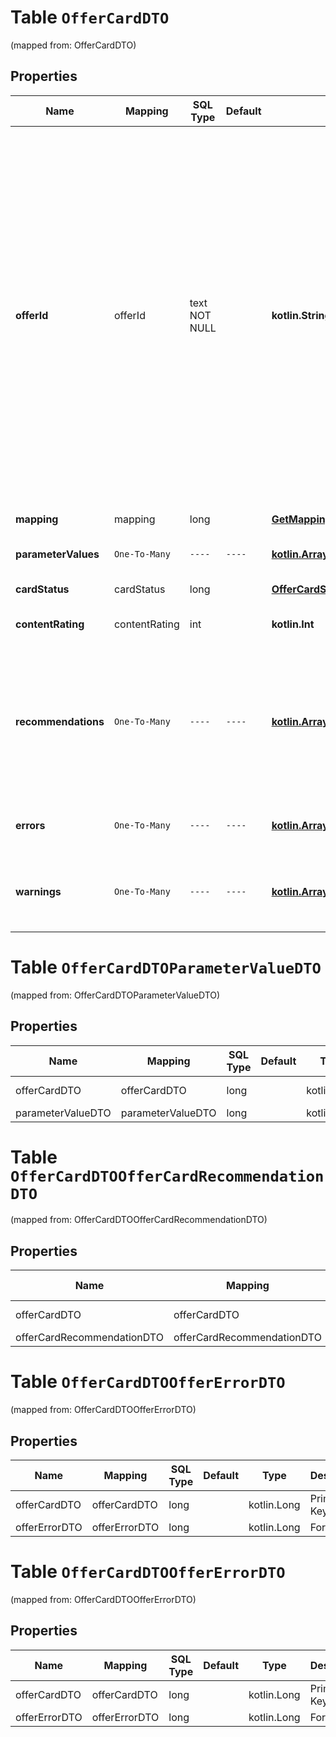 
# Table `OfferCardDTO`
(mapped from: OfferCardDTO)

## Properties
Name | Mapping | SQL Type | Default | Type | Description | Notes
---- | ------- | -------- | ------- | ---- | ----------- | -----
**offerId** | offerId | text NOT NULL |  | **kotlin.String** | Ваш SKU — идентификатор товара в вашей системе.  Разрешена любая последовательность длиной до 255 знаков.  Правила использования SKU:  * У каждого товара SKU должен быть свой.  * SKU товара нельзя менять — можно только удалить товар и добавить заново с новым SKU.  * Уже заданный SKU нельзя освободить и использовать заново для другого товара. Каждый товар должен получать новый идентификатор, до того никогда не использовавшийся в вашем каталоге.  [Что такое SKU и как его назначать](https://yandex.ru/support/marketplace/assortment/add/index.html#fields)  | 
**mapping** | mapping | long |  | [**GetMappingDTO**](GetMappingDTO.md) |  |  [optional] [foreignkey]
**parameterValues** | `One-To-Many` | `----` | `----`  | [**kotlin.Array&lt;ParameterValueDTO&gt;**](ParameterValueDTO.md) | Список характеристик с их значениями.  |  [optional]
**cardStatus** | cardStatus | long |  | [**OfferCardStatusType**](OfferCardStatusType.md) |  |  [optional] [foreignkey]
**contentRating** | contentRating | int |  | **kotlin.Int** | Процент заполненности карточки. |  [optional]
**recommendations** | `One-To-Many` | `----` | `----`  | [**kotlin.Array&lt;OfferCardRecommendationDTO&gt;**](OfferCardRecommendationDTO.md) | Список рекомендаций к заполнению карточки.  Рекомендации Маркета помогают заполнять карточку так, чтобы покупателям было проще найти ваш товар и решиться на покупку.  |  [optional]
**errors** | `One-To-Many` | `----` | `----`  | [**kotlin.Array&lt;OfferErrorDTO&gt;**](OfferErrorDTO.md) | Ошибки в контенте, препятствующие размещению товара на витрине. |  [optional]
**warnings** | `One-To-Many` | `----` | `----`  | [**kotlin.Array&lt;OfferErrorDTO&gt;**](OfferErrorDTO.md) | Связанные с контентом предупреждения, не препятствующие размещению товара на витрине. |  [optional]




# **Table `OfferCardDTOParameterValueDTO`**
(mapped from: OfferCardDTOParameterValueDTO)

## Properties
Name | Mapping | SQL Type | Default | Type | Description | Notes
---- | ------- | -------- | ------- | ---- | ----------- | -----
offerCardDTO | offerCardDTO | long | | kotlin.Long | Primary Key | *one*
parameterValueDTO | parameterValueDTO | long | | kotlin.Long | Foreign Key | *many*





# **Table `OfferCardDTOOfferCardRecommendationDTO`**
(mapped from: OfferCardDTOOfferCardRecommendationDTO)

## Properties
Name | Mapping | SQL Type | Default | Type | Description | Notes
---- | ------- | -------- | ------- | ---- | ----------- | -----
offerCardDTO | offerCardDTO | long | | kotlin.Long | Primary Key | *one*
offerCardRecommendationDTO | offerCardRecommendationDTO | long | | kotlin.Long | Foreign Key | *many*



# **Table `OfferCardDTOOfferErrorDTO`**
(mapped from: OfferCardDTOOfferErrorDTO)

## Properties
Name | Mapping | SQL Type | Default | Type | Description | Notes
---- | ------- | -------- | ------- | ---- | ----------- | -----
offerCardDTO | offerCardDTO | long | | kotlin.Long | Primary Key | *one*
offerErrorDTO | offerErrorDTO | long | | kotlin.Long | Foreign Key | *many*



# **Table `OfferCardDTOOfferErrorDTO`**
(mapped from: OfferCardDTOOfferErrorDTO)

## Properties
Name | Mapping | SQL Type | Default | Type | Description | Notes
---- | ------- | -------- | ------- | ---- | ----------- | -----
offerCardDTO | offerCardDTO | long | | kotlin.Long | Primary Key | *one*
offerErrorDTO | offerErrorDTO | long | | kotlin.Long | Foreign Key | *many*



